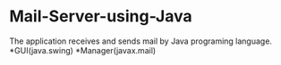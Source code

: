 # Mail-Server-using-Java
The application receives and sends mail by Java programing language.
</br>
*GUI(java.swing)
*Manager(javax.mail)
